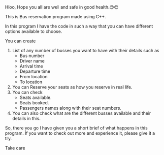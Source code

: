 Hloo,
Hope you all are well and safe in good health.😊😊

This is Bus reservation program made using C++.

In this program I have the code in such a way that you can have different options available to choose.

You can create
  1. List of any number of busses you want to have with their details such as
      - Bus number
      - Driver name
      - Arrival time
      - Departure time
      - From location
      - To location
  2. You can Reserve your seats as how you reserve in real life.
  3. You can check 
      - Seats available.
      - Seats booked.
      - Passengers names along with their seat numbers.
  4. You can also check what are the different busses available and their details in this.
  
So, there you go I have given you a short brief of what happens in this program.
If you want to check out more and experience it, please give it a try.

Take care
